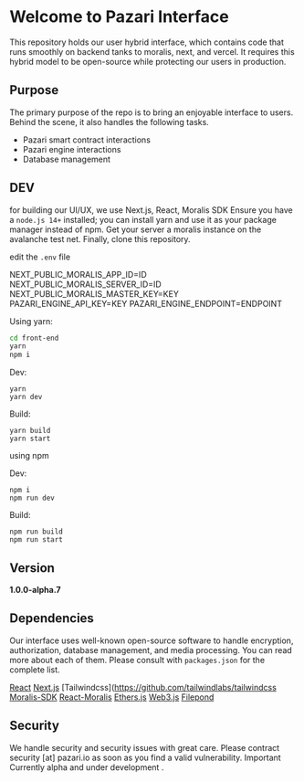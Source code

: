 # Welcome to Pazari Interface

This repository holds our user hybrid interface, which contains code that runs smoothly on backend tanks to moralis, next, and vercel. It requires this hybrid model to be open-source while protecting our users in production.

## Purpose

The primary purpose of the repo is to bring an enjoyable interface to users. Behind the scene, it also handles the following tasks.

- Pazari smart contract interactions
- Pazari engine interactions
- Database management

## DEV

for building our UI/UX, we use Next.js, React, Moralis SDK
Ensure you have a `node.js 14+` installed; you can install yarn and use it as your package manager instead of npm. Get your server a moralis instance on the avalanche test net. Finally, clone this repository.

edit the `.env` file

NEXT_PUBLIC_MORALIS_APP_ID=ID
NEXT_PUBLIC_MORALIS_SERVER_ID=ID
NEXT_PUBLIC_MORALIS_MASTER_KEY=KEY
PAZARI_ENGINE_API_KEY=KEY
PAZARI_ENGINE_ENDPOINT=ENDPOINT

Using yarn:

```bash
cd front-end
yarn
npm i
```

Dev:

```
yarn
yarn dev
```

Build:

```
yarn build
yarn start
```

using npm

Dev:

```
npm i
npm run dev
```

Build:

```
npm run build
npm run start
```

## Version

**1.0.0-alpha.7**

## Dependencies

Our interface uses well-known open-source software to handle encryption, authorization, database management, and media processing. You can read more about each of them. Please consult with `packages.json` for the complete list.

[React](https://github.com/facebook/react)
[Next.js](https://github.com/vercel/next.js/)
[Tailwindcss](https://github.com/tailwindlabs/tailwindcss
[Moralis-SDK](https://github.com/MoralisWeb3/Moralis-JS-SDK)
[React-Moralis](/https://github.com/MoralisWeb3/react-moralis)
[Ethers.js](https://github.com/ethers-io/ethers.js)
[Web3.js](https://github.com/ChainSafe/web3.js)
[Filepond](https://github.com/pqina/filepond)

## Security

We handle security and security issues with great care. Please contract security [at] pazari.io as soon as you find a valid vulnerability.
Important
Currently alpha and under development .
